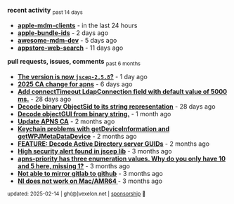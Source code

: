 **recent activity** <sub>past 14 days</sub>

  - **[apple-mdm-clients](https://github.com/petarov/apple-mdm-clients)** - in the last 24 hours
  - **[apple-bundle-ids](https://github.com/petarov/apple-bundle-ids)** - 2 days ago
  - **[awesome-mdm-dev](https://github.com/petarov/awesome-mdm-dev)** - 5 days ago
  - **[appstore-web-search](https://github.com/petarov/appstore-web-search)** - 11 days ago

**pull requests, issues, comments** <sub>past 6 months</sub>

  - **[The version is now `jscep-2.5.8`?](https://github.com/jscep/jscep/issues/364)** - 1 day ago
  - **[2025 CA change for apns](https://github.com/jchambers/pushy/issues/1098#issuecomment-2642780976)** - 6 days ago
  - **[Add connectTimeout LdapConnection field with default value of 5000 ms.](https://github.com/fengtan/ldap-explorer/pull/63)** - 28 days ago
  - **[Decode binary ObjectSid to its string representation](https://github.com/fengtan/ldap-explorer/pull/62)** - 28 days ago
  - **[Decode objectGUI from binary string.](https://github.com/fengtan/ldap-explorer/pull/60#issuecomment-2560302176)** - 1 month ago
  - **[Update APNS CA](https://github.com/petarov/apns-push-cmd/issues/11)** - 2 months ago
  - **[Keychain problems with getDeviceInformation and getWPJMetaDataDevice](https://github.com/AzureAD/microsoft-authentication-library-for-objc/issues/2393)** - 2 months ago
  - **[FEATURE: Decode Active Directory server GUIDs](https://github.com/fengtan/ldap-explorer/issues/33#issuecomment-2483148204)** - 2 months ago
  - **[High security alert found in jscep lib](https://github.com/jscep/jscep/issues/304#issuecomment-2468942681)** - 3 months ago
  - **[apns-priority has three enumeration values. Why do you only have 10 and 5 here, missing 1?](https://github.com/jchambers/pushy/issues/1088#issuecomment-2454831973)** - 3 months ago
  - **[Not able to mirror gitlab to github](https://github.com/cooperspencer/gickup/issues/200#issuecomment-2440167283)** - 3 months ago
  - **[NI does not work on Mac/AMR64 ](https://github.com/mukel/llama3.java/issues/19#issuecomment-2414532091)** - 3 months ago

<sub>updated: 2025-02-14 | gh(@]vexelon.net | [sponsorship](https://liberapay.com/petarov) :heart_decoration:</sub>